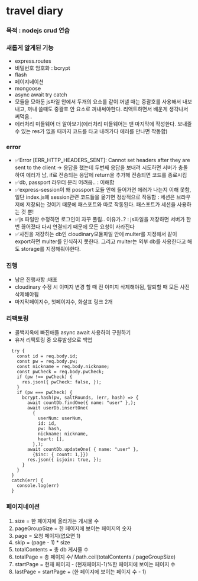 # travel diary

### 목적 : nodejs crud 연습

### 새롭게 알게된 기능

- express.routes
- 비밀번호 암호화 : bcrypt
- flash
- 페이지네이션
- mongoose
- async await try catch
- 모듈을 모아둔 js파일 안에서 두개의 요소를 같이 꺼낼 때는 중괄호를 사용해서 내보내고, 꺼내 쓸때도 중괄호 안 요소로 꺼내써야한다. 리액트하면서 배운게 생각나서 써먹음..
- 에러처리 미들웨어 더 알아보기(에러처리 미들웨어는 맨 마지막에 작성한다. 보내줄 수 있는 res가 없을 때까지 코드를 타고 내려가다 에러를 만나면 작동함)

### error

- ✅Error [ERR_HTTP_HEADERS_SENT]: Cannot set headers after they are sent to the client -> 응답을 했는데 두번째 응답을 보내려 시도하면 서버가 충돌하여 에러가 남, if로 전송되는 응답에 return을 추가해 전송되면 코드를 종료시킴
- ✅db, passport 라우터 분리 어려움.. : 이해함
- ✅express-session이 왜 possport 모듈 안에 들어가면 에러가 나는지 이해 못함,일단 index.js에 session관련 코드들을 옮기면 정상적으로 작동함 : 세션은 브라우저에 저장되는 것이기 때문에 패스포트와 따로 작동된다. 패스포트가 세션을 사용하는 것 뿐!
- ✅js 파일만 수정하면 로그인이 자꾸 풀림.. 이유가..? : js파일을 저장하면 서버가 한번 끊어졌다 다시 연결되기 때문에 모든 요청이 사라진다
- ✅사진을 저장하는 db인 cloudinary모듈파일 안에 multer를 지정해서 같이 export하면 multer를 인식하지 못한다. 그리고 multer는 외부 db를 사용한다고 해도 storage를 지정해줘야한다.

### 진행

- 남은 진행사항 :배포
- cloudinary 수정 시 이미지 변경 할 때 전 이미지 삭제해야됨, 탈퇴할 때 모든 사진 삭제해야됨
- 마지막페이지수, 첫페이지수, 화살표 링크 2개

### 리팩토링

- 콜백지옥에 빠진애들 async await 사용하여 구원하기
- 유저 리팩토링 중 오류발생으로 백업

```
  try {
    const id = req.body.id;
    const pw = req.body.pw;
    const nickname = req.body.nickname;
    const pwCheck = req.body.pwCheck;
    if (pw !== pwCheck) {
      res.json({ pwCheck: false, });
    }
    if (pw === pwCheck) {
      bcrypt.hash(pw, saltRounds, (err, hash) => {
        await countDb.findOne({ name: "user" },);
        await userDb.insertOne(
          {
            userNum: userNum,
            id: id,
            pw: hash,
            nickname: nickname,
            heart: [],
          },);
        await countDb.updateOne( { name: "user" },
          {$inc: { count: 1,}})
        res.json({ isjoin: true, });
      }
    }
  }
  catch(err) {
    console.log(err)
  }
```

### 페이지네이션

1. size = 한 페이지에 올라가는 게시물 수
2. pageGroupSize = 한 페이지에 보이는 페이지의 숫자
3. page = 요청 페이지(없으면 1)
4. skip = (page - 1) \* size
5. totalContents = 총 db 게시물 수
6. totalPage = 총 페이지 수/ Math.ceil(totalContents / pageGroupSize)
7. startPage = 현재 페이지 - (현재페이지-1)%한 페이지에 보이는 페이지 수
8. lastPage = startPage + (한 페이지에 보이는 페이지 수 - 1)
